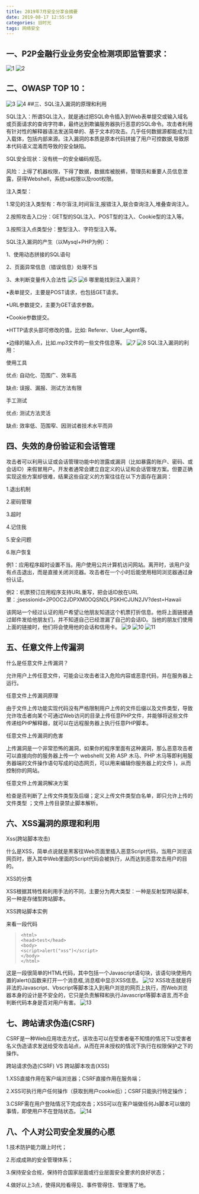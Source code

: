 ```yaml
---
title: 2019年7月安全分享会摘要
date: 2019-08-17 12:55:59
categories: 旧时光
tags: 网络安全
---
```

## 一、P2P金融行业业务安全检测项即监管要求：
![1](2019年7月安全分享会摘要/1.png)
![2](2019年7月安全分享会摘要/2.png)
## 二、OWASP TOP 10：
![3](2019年7月安全分享会摘要/3.png)
![4](2019年7月安全分享会摘要/4.png)
##三、SQL注入漏洞的原理和利用

SQL注入：所谓SQL注入，就是通过把SQL命令插入到Web表单提交或输入域名或页面请求的查询字符串，最终达到欺骗服务器执行恶意的SQL命令。攻击者利用有针对性的解释器语法发送简单的、基于文本的攻击。几乎任何数据源都能成为注入载体，包括内部来源。注入漏洞的本质是原本代码拼接了用户可控数据,导致原本代码语义混淆而导致的安全缺陷。

SQL安全现状：没有统一的安全编码规范。

风险：上得了机器权限，下得了数据，数据库被脱裤，管理员和重要人员信息泄露，获得Webshell，系统sa权限以及root权限。

注入类型：

1.常见的注入类型有：布尔盲注,时间盲注,报错注入,联合查询注入,堆叠查询注入。

2.按照攻击入口分：GET型的SQL注入、POST型的注入、Cookie型的注入等。

3.按照注入点类型分：整型注入、字符型注入等。

SQL注入漏洞的产生（以Mysql+PHP为例）：

1、使用动态拼接的SQL语句

2、页面异常信息（错误信息）处理不当

3、未判断变量传入合法性
![5](2019年7月安全分享会摘要/5.png)
![6](2019年7月安全分享会摘要/6.png)
哪里能找到注入漏洞？

•表单提交，主要是POST请求，也包括GET请求。

•URL参数提交，主要为GET请求参数。

•Cookie参数提交。

•HTTP请求头部可修改的值，比如: Referer、User_Agent等。

•边缘的输入点，比如.mp3文件的一些文件信息等。
![7](2019年7月安全分享会摘要/7.png)
![8](2019年7月安全分享会摘要/8.png)
SQL注入漏洞的利用： 

使用工具

优点: 自动化、范围广、效率高

缺点: 误报、漏报、测试方法有限

手工测试 

优点: 测试方法灵活

缺点: 效率低、范围窄、因测试者技术水平而异

 
## 四、失效的身份验证和会话管理

攻击者可以利用认证或会话管理功能中的泄露或漏洞（比如暴露的账户、密码、或会话ID）来假冒用户。开发者通常会建立自定义的认证和会话管理方案。但要正确实现这些方案却很难，结果这些自定义的方案往往在以下方面存在漏洞：

1.退出机制

2.密码管理

3.超时

4.记住我

5.安全问题

6.账户恢复

例1：应用程序超时设置不当。用户使用公共计算机访问网站。离开时，该用户没有点击退出，而是直接关闭浏览器。攻击者在一个小时后能使用相同浏览器通过身份认证。

例2：机票预订应用程序支持URL重写，把会话ID放在URL里：;jsessionid=2P0OC2JDPXM0OQSNDLPSKHCJUN2JV?dest=Hawaii

该网站一个经过认证的用户希望让他朋友知道这个机票打折信息。他将上面链接通过邮件发给他朋友们，并不知道自己已经泄漏了自己的会话ID。当他的朋友们使用上面的链接时，他们将会使用他的会话和信用卡。
![9](2019年7月安全分享会摘要/9.png)
![10](2019年7月安全分享会摘要/10.png)
![11](2019年7月安全分享会摘要/11.png)
## 五、任意文件上传漏洞

 什么是任意文件上传漏洞？

允许用户上传任意文件，可能会让攻击者注入危险内容或恶意代码，并在服务器上运行。

任意文件上传漏洞原理

由于文件上传功能实现代码没有严格限制用户上传的文件后缀以及文件类型，导致允许攻击者向某个可通过Web访问的目录上传任意PHP文件，并能够将这些文件传递给PHP解释器，就可以在远程服务器上执行任意PHP脚本。

任意文件上传漏洞的危害

上传漏洞是一个非常恐怖的漏洞，如果你的程序里面有这种漏洞，那么恶意攻击者可以直接向你的服务器上传一个 webshell( 又称 ASP 木马、PHP 木马等即利用服务器端的文件操作语句写成的动态网页，可以用来编辑你服务器上的文件 )，从而控制你的网站。

任意文件上传漏洞解决方案

检查是否判断了上传文件类型及后缀；定义上传文件类型白名单，即只允许上传的文件类型 ；文件上传目录禁止脚本解析。

 

## 六、XSS漏洞的原理和利用

Xss(跨站脚本攻击)

什么是XSS，简单点说就是黑客往Web页面里插入恶意Script代码，当用户浏览该网页时，嵌入其中Web里面的Script代码会被执行，从而达到恶意攻击用户的目的。

XSS的分类

XSS根据其特性和利用手法的不同，主要分为两大类型：一种是反射型跨站脚本,另一种是存储型跨站脚本。

XSS跨站脚本实例

来看一段代码
> ```
><html>
><head>test</head>
><body>
><script>alert("xss")</script>
></body>
></html>
> ```
这是一段很简单的HTML代码，其中包括一个Javascript语句块，该语句块使用内置的alert()函数来打开一个消息框,消息框中显示XSS信息。
![12](2019年7月安全分享会摘要/12.png)
XSS攻击就是将非法的Javascript、Vbscript等脚本注入到用户浏览的网页上执行，而Web浏览器本身的设计是不安全的，它只是负责解释和执行Javascript等脚本语言,而不会判断代码本身是否对用户有害。
![13](2019年7月安全分享会摘要/13.png)
## 七、跨站请求伪造(CSRF)

CSRF是一种Web应用攻击方式，该攻击可以在受害者毫不知情的情况下以受害者名义伪造请求发送给受攻击站点，从而在并未授权的情况下执行在权限保护之下的操作。

跨站请求伪造(CSRF) VS 跨站脚本攻击(XSS)

1.XSS直接作用在客户端浏览器；CSRF直接作用在服务端；

2.XSS可执行用户任何操作（获取到用户cookie后）；CSRF只能执行特定操作；

3.CSRF需在用户登陆情况下完成攻击；XSS可以在客户端做任何Js脚本可以做的事情，即使用户不在登陆状态。
![14](2019年7月安全分享会摘要/14.png)
## 八、个人对公司安全发展的心愿

1.技术防护能力跟上时代；

2.形成成熟的安全管理体系；

3.保持安全合规，保持符合国家层面或行业层面安全要求的良好状态；

4.做好以上3点，使得风险看得见、事件管得住、管理落了地。
